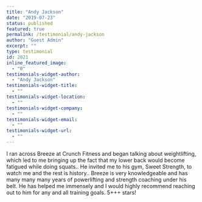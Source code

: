 ```yaml
---
title: "Andy Jackson"
date: "2019-07-23"
status: published
featured: true
permalink: /testimonial/andy-jackson
author: "Guest Admin"
excerpt: ""
type: testimonial
id: 2821
inline_featured_image:
  - "0"
testimonials-widget-author:
  - "Andy Jackson"
testimonials-widget-title:
  - ""
testimonials-widget-location:
  - ""
testimonials-widget-company:
  - ""
testimonials-widget-email:
  - ""
testimonials-widget-url:
  - ""
---
```


I ran across Breeze at Crunch Fitness and began talking about weightlifting, which led to me bringing up the fact that my lower back would become fatigued while doing squats.. He invited me to his gym, Sweet Strength, to watch me and the rest is history.. Breeze is very knowledgeable and has many many many years of powerlifting and strength coaching under his belt. He has helped me immensely and I would highly recommend reaching out to him for any and all training goals. 5+++ stars!
